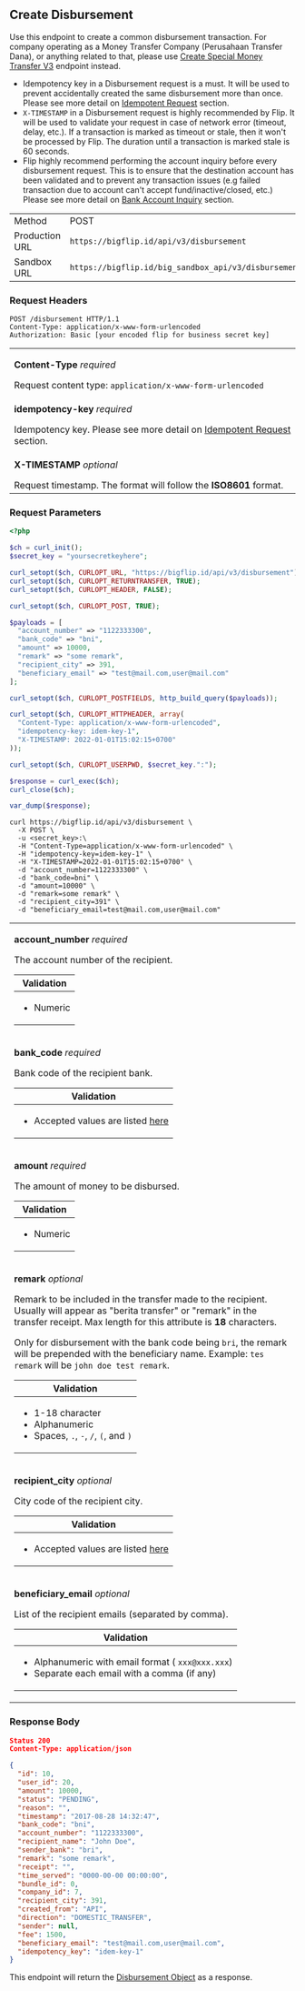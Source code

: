 <div></div>

<h2 id="create-disbursement-v3">Create Disbursement</h2>

Use this endpoint to create a common disbursement transaction. For company operating as a Money Transfer Company (Perusahaan Transfer Dana), or anything related to that, please use [Create Special Money Transfer V3](#create-special-disbursement-v3) endpoint instead.

<aside class="warning">
  <ul>
    <li>
      Idempotency key in a Disbursement request is a must. It will be used to prevent accidentally created the same disbursement more than once. Please see more detail on <a href="#idempotent-request">Idempotent Request</a> section.
    </li>
    <li>
      <code>X-TIMESTAMP</code> in a Disbursement request is highly recommended by Flip. It will be used to validate your request in case of network error (timeout, delay, etc.). If a transaction is marked as timeout or stale, then it won't be processed by Flip. The duration until a transaction is marked stale is 60 seconds.
    </li>
    <li>
      Flip highly recommend performing the account inquiry before every disbursement request. This is to ensure that the destination account has been validated and to prevent any transaction issues (e.g failed transaction due to account can't accept fund/inactive/closed, etc.) Please see more detail on <a href="#bank-account-inquiry">Bank Account Inquiry</a> section.
    </li>
  </ul>
</aside>

<table>
  <tbody>
    <tr>
      <td>Method</td>
      <td><span class="method post">POST</span></td>
    </tr>
    <tr>
      <td>Production URL</td>
      <td><code>https://bigflip.id/api/v3/disbursement</code></td>
    </tr>
    <tr>
      <td>Sandbox URL</td>
      <td><code>https://bigflip.id/big_sandbox_api/v3/disbursement</code></td>
    </tr>
  </tbody>
</table>

<h3 id="create-disbursement-v3-request-headers">Request Headers</h3>

```http
POST /disbursement HTTP/1.1
Content-Type: application/x-www-form-urlencoded
Authorization: Basic [your encoded flip for business secret key]
```

<table>
  <tbody>
    <tr>
      <td>
        <p><b>Content-Type</b> <em>required</em></p>
        Request content type: <code>application/x-www-form-urlencoded</code>
      </td>
    </tr>
    <tr>
      <td>
        <p><b>idempotency-key</b> <em>required</em></p>
        Idempotency key. Please see more detail on <a href="#idempotent-request">Idempotent Request</a> section.
      </td>
    </tr>
    <tr>
      <td>
        <p><b>X-TIMESTAMP</b> <em>optional</em></p>
        Request timestamp. The format will follow the <b>ISO8601</b> format.
      </td>
    </tr>
  </tbody>
</table>

<h3 id="create-disbursement-v3-request-parameters">Request Parameters</h3>

```php
<?php

$ch = curl_init();
$secret_key = "yoursecretkeyhere";

curl_setopt($ch, CURLOPT_URL, "https://bigflip.id/api/v3/disbursement");
curl_setopt($ch, CURLOPT_RETURNTRANSFER, TRUE);
curl_setopt($ch, CURLOPT_HEADER, FALSE);

curl_setopt($ch, CURLOPT_POST, TRUE);

$payloads = [
  "account_number" => "1122333300",
  "bank_code" => "bni",
  "amount" => 10000,
  "remark" => "some remark",
  "recipient_city" => 391,
  "beneficiary_email" => "test@mail.com,user@mail.com"
];

curl_setopt($ch, CURLOPT_POSTFIELDS, http_build_query($payloads));

curl_setopt($ch, CURLOPT_HTTPHEADER, array(
  "Content-Type: application/x-www-form-urlencoded",
  "idempotency-key: idem-key-1",
  "X-TIMESTAMP: 2022-01-01T15:02:15+0700"
));

curl_setopt($ch, CURLOPT_USERPWD, $secret_key.":");

$response = curl_exec($ch);
curl_close($ch);

var_dump($response);
```

```shell
curl https://bigflip.id/api/v3/disbursement \
  -X POST \
  -u <secret_key>:\
  -H "Content-Type=application/x-www-form-urlencoded" \
  -H "idempotency-key=idem-key-1" \
  -H "X-TIMESTAMP=2022-01-01T15:02:15+0700" \
  -d "account_number=1122333300" \
  -d "bank_code=bni" \
  -d "amount=10000" \
  -d "remark=some remark" \
  -d "recipient_city=391" \
  -d "beneficiary_email=test@mail.com,user@mail.com"
```

<table>
  <tbody>
    <tr>
      <td>
        <p><b>account_number</b> <em>required</em></p>
        The account number of the recipient.
        <table class="validation-table">
          <thead>
            <tr>
              <th>Validation</th>
            </tr>
          </thead>
          <tbody>
            <tr>
              <td>
                <ul>
                  <li>Numeric</li>
                </ul>
              </td>
            </tr>
          </tbody>
        </table>
      </td>
    </tr>
    <tr>
      <td>
        <p><b>bank_code</b> <em>required</em></p>
        Bank code of the recipient bank.
        <table class="validation-table">
          <thead>
            <tr>
              <th>Validation</th>
            </tr>
          </thead>
          <tbody>
            <tr>
              <td>
                <ul>
                  <li>
                    Accepted values are listed
                    <a href="#destination-bank">here</a>
                  </li>
                </ul>
              </td>
            </tr>
          </tbody>
        </table>
      </td>
    </tr>
    <tr>
      <td>
        <p><b>amount</b> <em>required</em></p>
        The amount of money to be disbursed.
        <table class="validation-table">
          <thead>
            <tr>
              <th>Validation</th>
            </tr>
          </thead>
          <tbody>
            <tr>
              <td>
                <ul>
                  <li>Numeric</li>
                </ul>
              </td>
            </tr>
          </tbody>
        </table>
      </td>
    </tr>
    <tr>
      <td>
        <p><b>remark</b> <em>optional</em></p>
        <p>
          Remark to be included in the transfer made to the recipient. Usually
          will appear as "berita transfer" or "remark" in the transfer receipt.
          Max length for this attribute is <b>18</b> characters.
        </p>
        <p>
          Only for disbursement with the bank code being <code>bri</code>, the
          remark will be prepended with the beneficiary name. Example:
          <code>tes remark</code> will be <code>john doe test remark</code>.
        </p>
        <table class="validation-table">
          <thead>
            <tr>
              <th>Validation</th>
            </tr>
          </thead>
          <tbody>
            <tr>
              <td>
                <ul>
                  <li>1-18 character</li>
                  <li>Alphanumeric</li>
                  <li>
                    Spaces, <code>.</code>, <code>-</code>, <code>/</code>,
                    <code>(</code>, and
                    <code>)</code>
                  </li>
                </ul>
              </td>
            </tr>
          </tbody>
        </table>
      </td>
    </tr>
    <tr>
      <td>
        <p><b>recipient_city</b> <em>optional</em></p>
        City code of the recipient city.
        <table class="validation-table">
          <thead>
            <tr>
              <th>Validation</th>
            </tr>
          </thead>
          <tbody>
            <tr>
              <td>
                <ul>
                  <li>
                    Accepted values are listed
                    <a href="#city-list">here</a>
                  </li>
                </ul>
              </td>
            </tr>
          </tbody>
        </table>
      </td>
    </tr>
    <tr>
      <td>
        <p><b>beneficiary_email</b> <em>optional</em></p>
        List of the recipient emails (separated by comma).
        <table class="validation-table">
          <thead>
            <tr>
              <th>Validation</th>
            </tr>
          </thead>
          <tbody>
            <tr>
              <td>
                <ul>
                  <li>
                    Alphanumeric with email format ( <code>xxx@xxx.xxx</code>)
                  </li>
                  <li>Separate each email with a comma (if any)</li>
                </ul>
              </td>
            </tr>
          </tbody>
        </table>
      </td>
    </tr>
  </tbody>
</table>

<h3 id="create-disbursement-v3-response-body">Response Body</h3>

```json
Status 200
Content-Type: application/json

{
  "id": 10,
  "user_id": 20,
  "amount": 10000,
  "status": "PENDING",
  "reason": "",
  "timestamp": "2017-08-28 14:32:47",
  "bank_code": "bni",
  "account_number": "1122333300",
  "recipient_name": "John Doe",
  "sender_bank": "bri",
  "remark": "some remark",
  "receipt": "",
  "time_served": "0000-00-00 00:00:00",
  "bundle_id": 0,
  "company_id": 7,
  "recipient_city": 391,
  "created_from": "API",
  "direction": "DOMESTIC_TRANSFER",
  "sender": null,
  "fee": 1500,
  "beneficiary_email": "test@mail.com,user@mail.com",
  "idempotency_key": "idem-key-1"
}
```

This endpoint will return the [Disbursement Object](#money-transfer-objects) as a response.
